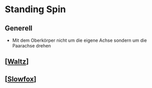 # Standing Spin

## Generell

- Mit dem Oberkörper nicht um die eigene Achse sondern um die Paarachse drehen

## [[Waltz]]

## [[Slowfox]]

[//begin]: # "Autogenerated link references for markdown compatibility"
[waltz]: Waltz "Waltz"
[slowfox]: Slowfox "Slowfox"
[//end]: # "Autogenerated link references"
